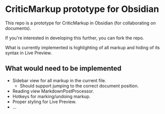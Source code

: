 # CriticMarkup prototype for Obsidian

This repo is a prototype for CriticMarkup in Obsidian (for collaborating on documents). 

If you're interested in developing this further, you can fork the repo.

What is currently implemented is highlighting of all markup and hiding of its syntax in Live Preview.

## What would need to be implemented

- Sidebar view for all markup in the current file.
    - Should support jumping to the correct document position.
- Reading view MarkdownPostProcessor.
- Hotkeys for marking/undoing markup.
- Proper styling for Live Preview.
- ...

